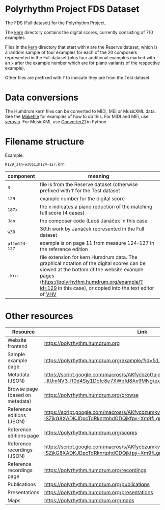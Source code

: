 

Polyrhythm Project FDS Dataset
=================================

The FDS (Full dataset) for the Polyrhythm Project.

The [kern](https://github.com/polyrhythm-project/fds-scores/tree/main/kern)
directory contains the digital scores, currently consisting of 710 examples.

Files in the
[kern](https://github.com/polyrhythm-project/fds-scores/tree/main/kern)
directory that start with `R` are the Reserve dataset, which is a
random sample of four examples for each of the 20 composers represented
in the Full dataset (plus four additional examples marked with an
`x` after the example number which are for piano variants of the
respective example).

Other files are prefixed with `T` to indicate they are from the Test dataset.

Data conversions
================

The Humdrum kern files can be converted to MIDI, MEI or MusicXML data.  See
the [Makefile](https://github.com/polyrhythm-project/fds-scores/blob/main/Makefile)
for examples of how to do this.  For MIDI and MEI, use [verovio](https://verovio.org).
For MusicXML use [Converter21](https://github.com/gregchapman-dev/converter21) in Python.


Filename structure
==================

Example:

`R129_Jan-w30p11m124-127.krn`

| component | meaning |
| --- | --- |
| `R`  | file is from the Reserve dataset (otherwise prefixed with `T` for the Test dataset |
| `129` | example number for the digital score |
| `187x` | the `x` indicates a piano reduction of the matching full score (4 cases) |
| `Jan` | the composer code (Leoš Janáček in this case |
| `w30` | 30th work by Janáček represented in the Full dataset |
| `p11m124-127` | example is on page 11 from measure 124–127 in the reference edition |
| `.krn` | file extension for kern Humdrum data.  The graphical notation of the digital scores can be viewed at the bottom of the website example pages (https://polyrhythm.humdrum.org/example/?id=129 in this case), or copied into the text editor of [VHV](https://verovio.humdrum.org?file=https://github.com/polyrhythm-project/fds-scores/blob/main/kern/R129_Jan-w30p11m124-127.krn) |




Other resources
==================

| Resource | Link |
| --- | --- |
|  Website frontend | https://polyrhythm.humdrum.org |
|  Sample example page | https://polyrhythm.humdrum.org/example/?id=517 |
|  Metadata (JSON)  | https://script.google.com/macros/s/AKfycbzcGajdIOFmC0ZpVXNgSfNdPFubSAYeo-_ltUmNV3_R0d4Siy1Dofc8e7XWbfd8Ax9MNg/exec |
| Browse page (based on metadata) | https://polyrhythm.humdrum.org/browse |
| Reference editions (JSON) |  https://script.google.com/macros/s/AKfycbzumkvS65CsktdjD7s8JGPxc_e-ISZjkG8XADKJDpcTdRknrtphdODQjkfpy-Xm9fLgmA/exec |
| Reference editions page | https://polyrhythm.humdrum.org/scores |
| Reference recordings (JSON) | https://script.google.com/macros/s/AKfycbzumkvS65CsktdjD7s8JGPxc_e-ISZjkG8XADKJDpcTdRknrtphdODQjkfpy-Xm9fLgmA/exec|
| Reference recordings page | https://polyrhythm.humdrum.org/recordings |
| Publications | https://polyrhythm.humdrum.org/publications |
| Presentations | https://polyrhythm.humdrum.org/presentations |
| Maps | https://polyrhythm.humdrum.org/maps |


